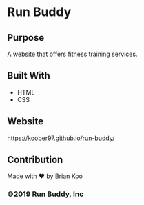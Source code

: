 # Run Buddy

## Purpose
A website that offers fitness training services.

## Built With
* HTML
* CSS

## Website
https://koober97.github.io/run-buddy/

## Contribution
Made with ❤️ by Brian Koo

### ©️2019 Run Buddy, Inc
